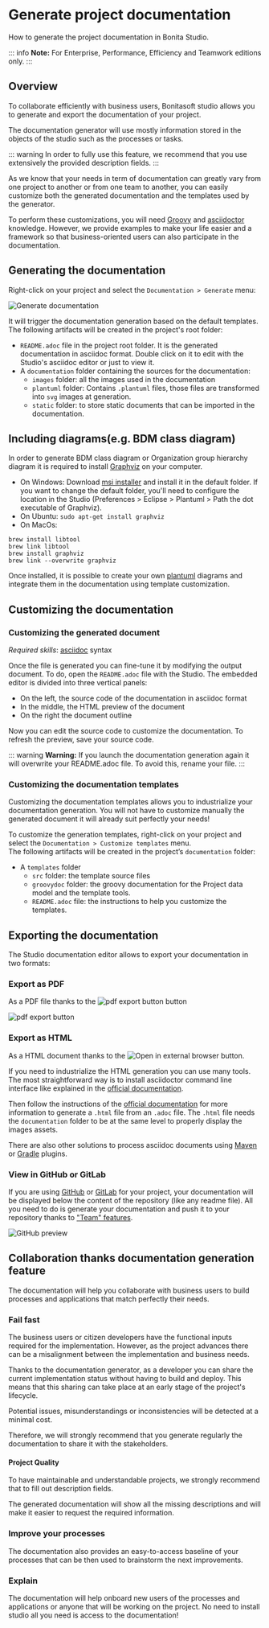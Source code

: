 # Generate project documentation
How to generate the project documentation in Bonita Studio.

::: info
**Note:** For Enterprise, Performance, Efficiency and Teamwork editions only.
:::

## Overview

To collaborate efficiently with business users, Bonitasoft studio allows you to generate and export the documentation of your project.

The documentation generator will use mostly information stored in the objects of the studio such as the processes or tasks. 

::: warning
In order to fully use this feature, we recommend that you use extensively the provided description fields.
:::

As we know that your needs in term of documentation can greatly vary from one project to another or from one team to another, you can easily customize both the generated documentation and the templates used by the generator.

To perform these customizations, you will need [Groovy](groovy-in-bonita.md) and [asciidoctor](https://asciidoctor.org/) knowledge.
However, we provide examples to make your life easier and a framework so that business-oriented users can also participate in the documentation.

## Generating the documentation

Right-click on your project and select the `Documentation > Generate` menu:

![Generate documentation](images/doc-generation/generate_doc_menu.png)  

It will trigger the documentation generation based on the default templates. 
The following artifacts will be created in the project's root folder:  
* `README.adoc` file in the project root folder. It is the generated documentation in asciidoc format. Double click on it to edit with the Studio's asciidoc editor or just to view it.
* A `documentation` folder containing the sources for the documentation:  
	* `images` folder: all the images used in the documentation  
	* `plantuml` folder: Contains `.plantuml` files, those files are transformed into `svg` images at generation.
	* `static` folder: to store static documents that can be imported in the documentation.  
	
## Including diagrams(e.g. BDM class diagram)

In order to generate BDM class diagram or Organization group hierarchy diagram it is required to install [Graphviz](https://graphviz.org/download/) on your computer.  

* On Windows: Download [msi installer](https://graphviz.gitlab.io/_pages/Download/windows/graphviz-2.38.msi) and install it in the default folder. If you want to change the default folder, you'll need to configure the location in the Studio (Preferences > Eclipse > Plantuml > Path the dot executable of Graphviz).
* On Ubuntu: `sudo apt-get install graphviz`
* On MacOs:
```shell
brew install libtool
brew link libtool
brew install graphviz
brew link --overwrite graphviz
```

Once installed, it is possible to create your own [plantuml](https://plantuml.com/) diagrams and integrate them in the documentation using template customization.

## Customizing the documentation

### Customizing the generated document
_Required skills_: [asciidoc](https://asciidoctor.org/docs/asciidoc-syntax-quick-reference/) syntax

Once the file is generated you can fine-tune it by modifying the output document.
To do, open the `README.adoc` file with the Studio. The embedded editor is divided into three vertical panels:
* On the left, the source code of the documentation in asciidoc format  
* In the middle, the HTML preview of the document 
* On the right the document outline  

Now you can edit the source code to customize the documentation. To refresh the preview, save your source code. 

::: warning
**Warning:** If you launch the documentation generation again it will overwrite your README.adoc file. To avoid this, rename your file.
:::

### Customizing the documentation templates

Customizing the documentation templates allows you to industrialize your documentation generation. You will not have to customize manually the generated document it will already suit perfectly your needs!

To customize the generation templates, right-click on your project and select the `Documentation > Customize templates` menu.  
The following artifacts will be created in the project’s `documentation` folder:  
* A `templates` folder
	* `src` folder: the template source files
	* `groovydoc` folder: the groovy documentation for the Project data model and the template tools.  
	* `README.adoc` file: the instructions to help you customize the templates.

## Exporting the documentation

The Studio documentation editor allows to export your documentation in two formats:

### Export as PDF

As a PDF file thanks to the ![pdf export button](images/doc-generation/pdfIcon.png) button

 ![pdf export button](images/doc-generation/export_as_pdf.png)
 
### Export as HTML

As a HTML document thanks to the ![Open in external browser](images/doc-generation/previewHTML.png) button.

If you need to industrialize the HTML generation you can use many tools. The most straightforward way is to install asciidoctor command line interface like explained in the [official documentation](https://asciidoctor.org/docs/install-toolchain/).

Then follow the instructions of the [official documentation](https://asciidoctor.org/docs/user-manual/#html) for more information to generate a `.html` file from an `.adoc` file. The `.html` file needs the `documentation` folder to be at the same level to properly display the images assets.

There are also other solutions to process asciidoc documents using [Maven](https://asciidoctor.org/docs/asciidoctor-maven-plugin/) or [Gradle](https://asciidoctor.org/docs/asciidoctor-gradle-plugin/) plugins.

### View in GitHub or GitLab

If you are using [GitHub](https://github.com) or [GitLab](https://about.gitlab.com/) for your project, your documentation will be displayed below the content of the repository (like any readme file).
All you need to do is generate your documentation and push it to your repository thanks to ["Team" features](workspaces-and-repositories.md).

![GitHub preview](images/doc-generation/github_preview.png)

## Collaboration thanks documentation generation feature

The documentation will help you collaborate with business users to build processes and applications that match perfectly their needs.

### Fail fast

The business users or citizen developers have the functional inputs required for the implementation. However, as the project advances there can be a misalignment between the implementation and business needs.

Thanks to the documentation generator, as a developer you can share the current implementation status without having to build and deploy. This means that this sharing can take place at an early stage of the project's lifecycle. 

Potential issues, misunderstandings or inconsistencies will be detected at a minimal cost.

Therefore, we will strongly recommend that you generate regularly the documentation to share it with the stakeholders.

#### Project Quality

To have maintainable and understandable projects, we strongly recommend that to fill out description fields.

The generated documentation will show all the missing descriptions and will make it easier to request the required information.

### Improve your processes

The documentation also provides an easy-to-access baseline of your processes that can be then used to brainstorm the next improvements.

### Explain

The documentation will help onboard new users of the processes and applications or anyone that will be working on the project. No need to install studio all you need is access to the documentation!
